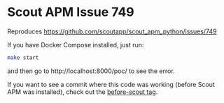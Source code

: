# Scout APM Issue 749

Reproduces https://github.com/scoutapp/scout_apm_python/issues/749

If you have Docker Compose installed, just run:

```bash
make start
```

and then go to http://localhost:8000/poc/ to see the error.

If you want to see a commit where this code was working (before Scout APM was installed), check out the
[before-scout tag](https://github.com/pcrock-thmdo/scout-issue-749-poc/tree/before-scout).
